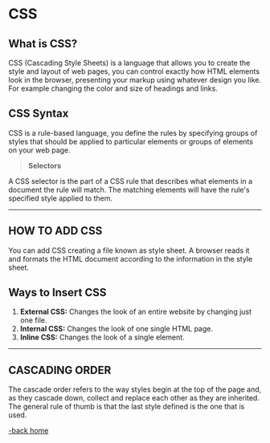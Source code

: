 # CSS

## What is CSS?

CSS (Cascading Style Sheets) is a language that allows you to create the style and layout of web pages, you can control exactly how HTML elements look in the browser, presenting your markup using whatever design you like. For example changing the color and size of headings and links.

## CSS Syntax

CSS is a rule-based language, you define the rules by specifying groups of styles that should be applied to particular elements or groups of elements on your web page.

> **Selectors**

A CSS selector is the part of a CSS rule that describes what elements in a document the rule will match. The matching elements will have the rule's specified style applied to them.

---

## HOW TO ADD CSS

You can add CSS creating a file known as style sheet. A browser reads it and formats the HTML document according to the information in the style sheet.

## Ways to Insert CSS

1. **External CSS:** Changes the look of an entire website by changing just one file.
2. **Internal CSS:** Changes the look of one single HTML page.
3. **Inline CSS:** Changes the look of a single element.

---

## CASCADING ORDER

The cascade order refers to the way styles begin at the top of the page and, as they cascade down, collect and replace each other as they are inherited. The general rule of thumb is that the last style defined is the one that is used.

[-back home](https://alexriverau.github.io/reading-notes/)
